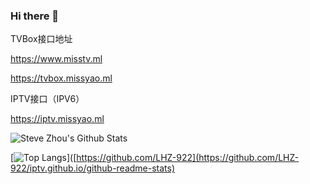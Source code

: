 ### Hi there 👋

<!--
**LHZ-922/LHZ-922** is a ✨ _special_ ✨ repository because its `README.md` (this file) appears on your GitHub profile.

Here are some ideas to get you started:

- 🔭 I’m currently working on ...
- 🌱 I’m currently learning ...
- 👯 I’m looking to collaborate on ...
- 🤔 I’m looking for help with ...
- 💬 Ask me about ...
- 📫 How to reach me: ...
- 😄 Pronouns: ...
- ⚡ Fun fact: ...
-->
TVBox接口地址

https://www.misstv.ml

https://tvbox.missyao.ml

IPTV接口（IPV6）

https://iptv.missyao.ml


<img align="center" src="https://github-readme-stats.vercel.app/api?username=LHZ-922&include_all_commits=true&count_private=true&show_icons=true&line_height=20&title_color=7A7ADB&icon_color=2234AE&text_color=D3D3D3&bg_color=0,000000,130F40" alt="Steve Zhou's Github Stats">

[![Top Langs](https://github-readme-stats.vercel.app/api/top-langs/?username=LHZ-922&layout=compact&text_color=daf7dc&bg_color=151515)]([https://github.com/LHZ-922](https://github.com/LHZ-922/iptv.github.io/github-readme-stats)
